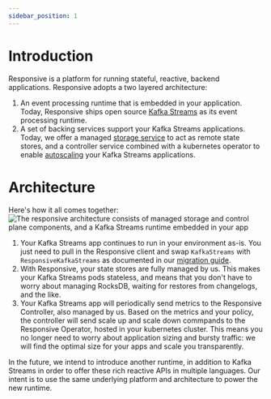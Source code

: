 ```yaml
---
sidebar_position: 1
---
```


# Introduction

Responsive is a platform for running stateful, reactive, backend applications. Responsive adopts a two layered architecture:

1. An event processing runtime that is embedded in your application. Today, Responsive ships open source [Kafka Streams](https://kafka.apache.org/documentation/streams/) as its event processing runtime. 
2. A set of backing services support your Kafka Streams applications. Today, we offer a managed [storage service](storage) to act as remote state stores, and a controller service combined with a kubernetes operator to enable [autoscaling](autoscaling) your Kafka Streams applications.

# Architecture

Here's how it all comes together:
![The responsive architecture consists of managed storage and control plane components, and a Kafka Streams runtime embedded in your app](/img/responsive-architecture.png "Responsive Architecture")

1. Your Kafka Streams app continues to run in your environment as-is. You just need to pull in the Responsive client and swap `KafkaStreams` with `ResponsiveKafkaStreams` as documented in our [migration guide](../getting-started/migrate-kafka-streams).
2. With Responsive, your state stores are fully managed by us. This makes your Kafka Streams pods stateless, and means that you don't have to worry about managing RocksDB, waiting for restores from changelogs, and the like.
3. Your Kafka Streams app will periodically send metrics to the Responsive Controller, also managed by us. Based on the metrics and your policy, the controller will send scale up and scale down commpands to the Responsive Operator, hosted in your kubernetes cluster. This means you no longer need to worry about application sizing and bursty traffic: we will find the optimal size for your apps and scale you transparently. 

In the future, we intend to introduce another runtime, in addition to Kafka Streams in order to offer these rich reactive APIs in multiple languages. Our intent is to use the same underlying platform and architecture to power the new runtime.

